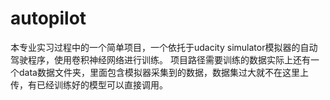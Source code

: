 # autopilot
本专业实习过程中的一个简单项目，一个依托于udacity simulator模拟器的自动驾驶程序，使用卷积神经网络进行训练。
项目路径需要训练的数据实际上还有一个data数据文件夹，里面包含模拟器采集到的数据，数据集过大就不在这里上传，有已经训练好的模型可以直接调用。
